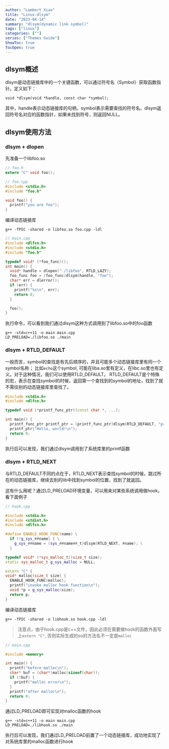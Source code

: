 ```yaml
---
author: "Lambert Xiao"
title: "Linux-dlsym"
date: "2023-04-14"
summary: "dlsym(dynamic link symbol)"
tags: ["linux"]
categories: [""]
series: ["Themes Guide"]
ShowToc: true
TocOpen: true
---
```


## dlsym概述

dlsym是动态链接库中的一个关键函数，可以通过符号名（Symbol）获取函数指针。定义如下：

```
void *dlsym(void *handle, const char *symbol);
```

其中，handle表示动态链接库的句柄，symbol表示需要查找的符号名。dlsym返回符号名对应的函数指针，如果未找到符号，则返回NULL。

## dlsym使用方法

### dlsym + dlopen

先准备一个libfoo.so

```h
// foo.h
extern "C" void foo();

// foo.cpp
#include <stdio.h>
#include "foo.h"

void foo() {
  printf("you are foo");
}
```

编译动态链接库

```
g++ -fPIC -shared -o libfoo.so foo.cpp -ldl
```

```cpp
// main.cpp
#include <dlfcn.h>
#include <stdio.h>
#include "foo.h"

typedef void* (*foo_func)();
int main() {
  void* handle = dlopen("./libfoo", RTLD_LAZY);
  foo_func foo = (foo_func)dlsym(handle, "foo");
  char* err = dlerror();
  if (err) {
    printf("%s\n", err);
    return 0;
  }

  foo();
}
```

执行命令，可以看到我们通过dlsym这种方式调用到了libfoo.so中的foo函数

```
g++ -std=c++11 -o main main.cpp
LD_PRELOAD=./libfoo.so ./main
```

### dlsym + RTLD_DEFAULT

一般而言，symbol的查找是有先后顺序的，并且可能多个动态链接库里有同一个symbol名称；
比如`echo`这个symbol, 可能在liba.so里有定义，在libc.so里也有定义。对于这种情况，我们可以使用RTLD_DEFAULT。
RTLD_DEFAULT是个特殊的宏，表示在查找symbol的时候，返回第一个查找到的symbol的地址，找到了就不需往别的动态链接库里查找了。

```cpp
#include <stdio.h>
#include <dlfcn.h>

typedef void (*printf_func_ptr)(const char *, ...);

int main() {
  printf_func_ptr printf_ptr = (printf_func_ptr)dlsym(RTLD_DEFAULT, "printf");
  printf_ptr("Hello, world!\n");
  return 0;
}
```

执行后可以发现，我们通过dlsym调用到了系统库里的printf函数

### dlsym + RTLD_NEXT

与RTLD_DEFAULT不同的点在于，RTLD_NEXT表示查找symbol的时候，跳过所在的动态链接库，继续去别的lib中找到symbol的位置，找到了就返回。

这有什么用呢？通过LD_PRELOAD环境变量，可以用来对某些系统调用做hook。看下面例子


```cpp
// hook.cpp

#include <stdio.h>
#include <stdint.h>
#include <dlfcn.h>

#define ENABLE_HOOK_FUNC(name) \
  if (!g_sys_##name) { \
    g_sys_##name = (sys_##name##_t)dlsym(RTLD_NEXT, #name); \
  }

typedef void* (*sys_malloc_t)(size_t size);
static sys_malloc_t g_sys_malloc = NULL;

extern "C" {
void* malloc(size_t size) {
  ENABLE_HOOK_FUNC(malloc);
  printf("invoke malloc hook function\n");
  void *p = g_sys_malloc(size);
  return p;
}
```

编译动态链接库

```
g++ -fPIC -shared -o libhook.so hook.cpp -ldl
```

> 注意点，由于hook.cpp是c++文件，因此必须在需要做hook的函数外面写上`extern "C"`, 否则实际生成的so的方法名不一定是`malloc`

```cpp
// main.cpp

#include <memory>

int main() {
  printf("before malloc\n");
  char* buf = (char*)malloc(sizeof(char));
  if (!buf) {
    printf("malloc error\n");
  }
  printf("after malloc\n");
  return 0;
}
```

通过LD_PRELOAD即可实现对malloc函数的hook

```
g++ -std=c++11 -o main main.cpp
LD_PRELOAD=./libhook.so ./main
```

执行后可以发现，我们通过LD_PRELOAD前置了一个动态链接库，成功地实现了对系统库里的malloc函数进行hook
